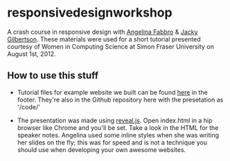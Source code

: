 responsivedesignworkshop
========================

A crash course in responsive design with [Angelina Fabbro](mailto:angelina@steamclocksw.com) & [Jacky Gilbertson](mailto:jackymakesthings@gmail.com). These materials were used for a short tutorial presented courtesy of Women in Computing Science at Simon Fraser University on August 1st, 2012.

How to use this stuff
---------

- Tutorial files for example website we built can be found [here](http://http://jackygilbertson.ca/catcafe/) in the footer. They're also in the Github repository here with the presetation as '/code/'

- The presentation was made using [reveal.js](http://lab.hakim.se/reveal-js/). Open index.html in a hip browser like Chrome and you'll be set. Take a look in the HTML for the speaker notes. Angelina used some inline styles when she was writing her slides on the fly; this was for speed and is not a technique you should use when developing your own awesome websites.

